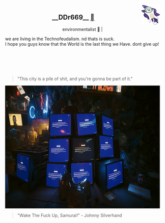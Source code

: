 <!--![gato burro voando no espaço de capacete gif](/kity_space.gif) !-->
<img src="/kity_space.gif" alt="gato%20burro%20no%20espaço" width="60px" height="65px" align="right"/>

<h2 align="center"> __DDr669__ <a href="https://github.com/ddr669"></a> </h2>
<p align="center">environmentalist 🍃 | </p>
<p align="left"> we are living in the Technofeudalism. nd thats is suck.<br>I hope you guys know that the World is the last thing we Have. dont give up!</p>
<br><br>
<br><br>

> "This city is a pile of shit, and you're gonna be part of it."

<img src="/photomode_22022025_025429.png" alt="tvs%20de%20tubo%20com%20tela%20azul" height="400px" width="100%" align="center"/>

> "Wake The Fuck Up, Samurai!" - Johnny Silverhand

<!--
**ddr669/ddr669** is a ✨ _special_ ✨ repository because its `README.md` (this file) appears on your GitHub profile.

Here are some ideas to get you started:

- 🔭 I’m currently working on ...
- 🌱 I’m currently learning ...
- 👯 I’m looking to collaborate on ...
- 🤔 I’m looking for help with ...
- 💬 Ask me about ...
- 📫 How to reach me: ...
- 😄 Pronouns: ...
- ⚡ Fun fact: ...
-->
